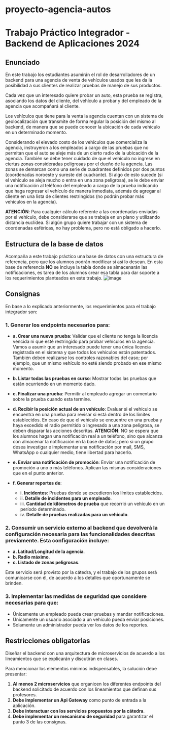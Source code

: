 # proyecto-agencia-autos
# Trabajo Práctico Integrador - Backend de Aplicaciones 2024

## Enunciado

En este trabajo los estudiantes asumirán el rol de desarrolladores de un backend para una agencia de venta de vehículos usados que les da la posibilidad a sus clientes de realizar pruebas de manejo de sus productos.

Cada vez que un interesado quiere probar un auto, esta prueba se registra, asociando los datos del cliente, del vehículo a probar y del empleado de la agencia que acompañará al cliente.

Los vehículos que tiene para la venta la agencia cuentan con un sistema de geolocalización que transmite de forma regular la posición del mismo al backend, de manera que se puede conocer la ubicación de cada vehículo en un determinado momento.

Considerando el elevado costo de los vehículos que comercializa la agencia, instruyeron a los empleados a cargo de las pruebas que no permitan que el auto se aleje más de un cierto radio de la ubicación de la agencia. También se debe tener cuidado de que el vehículo no ingrese en ciertas zonas consideradas peligrosas por el dueño de la agencia. Las zonas se demarcan como una serie de cuadrantes definidos por dos puntos (coordenadas noroeste y sureste del cuadrante). Si algo de esto sucede (si el vehículo se aleja mucho o entra en una zona peligrosa), se le debe enviar una notificación al teléfono del empleado a cargo de la prueba indicando que haga regresar el vehículo de manera inmediata, además de agregar al cliente en una lista de clientes restringidos (no podrán probar más vehículos en la agencia).

**ATENCIÓN**: Para cualquier cálculo referente a las coordenadas enviadas por el vehículo, debe considerarse que se trabaja en un plano y utilizando distancia euclídea. Si algún grupo quiere trabajar con un sistema de coordenadas esféricas, no hay problema, pero no está obligado a hacerlo.

## Estructura de la base de datos

Acompaña a este trabajo práctico una base de datos con una estructura de referencia, pero que los alumnos podrán modificar si así lo desean. En esta base de referencia **NO** se incluye la tabla donde se almacenarán las notificaciones, es tarea de los alumnos crear esa tabla para dar soporte a los requerimientos planteados en este trabajo.
![image](https://github.com/user-attachments/assets/9b2a13f8-ff27-4c90-a8d2-13766131d212)


## Consignas

En base a lo explicado anteriormente, los requerimientos para el trabajo integrador son:

### 1. Generar los endpoints necesarios para:

- **a. Crear una nueva prueba**: Validar que el cliente no tenga la licencia vencida ni que esté restringido para probar vehículos en la agencia. Vamos a asumir que un interesado puede tener una única licencia registrada en el sistema y que todos los vehículos están patentados. También deben realizarse los controles razonables del caso; por ejemplo, que un mismo vehículo no esté siendo probado en ese mismo momento.

- **b. Listar todas las pruebas en curso**: Mostrar todas las pruebas que están ocurriendo en un momento dado.

- **c. Finalizar una prueba**: Permitir al empleado agregar un comentario sobre la prueba cuando esta termine.

- **d. Recibir la posición actual de un vehículo**: Evaluar si el vehículo se encuentra en una prueba para revisar si está dentro de los límites establecidos. En caso de que el vehículo se encuentre en una prueba y haya excedido el radio permitido o ingresado a una zona peligrosa, se deben disparar las acciones descritas. **ATENCIÓN**: NO se espera que los alumnos hagan una notificación real a un teléfono, sino que alcanza con almacenar la notificación en la base de datos; pero si un grupo desea investigar e implementar una notificación por mail, SMS, WhatsApp o cualquier medio, tiene libertad para hacerlo.

- **e. Enviar una notificación de promoción**: Enviar una notificación de promoción a uno o más teléfonos. Aplican las mismas consideraciones que en el punto anterior.

- **f. Generar reportes de**:
  - i. **Incidentes**: Pruebas donde se excedieron los límites establecidos.
  - ii. **Detalle de incidentes para un empleado**.
  - iii. **Cantidad de kilómetros de prueba** que recorrió un vehículo en un período determinado.
  - iv. **Detalle de pruebas realizadas para un vehículo**.

### 2. Consumir un servicio externo al backend que devolverá la configuración necesaria para las funcionalidades descritas previamente. Esta configuración incluye:
- **a. Latitud/Longitud de la agencia**.
- **b. Radio máximo**.
- **c. Listado de zonas peligrosas**.

Este servicio será provisto por la cátedra, y el trabajo de los grupos será comunicarse con él, de acuerdo a los detalles que oportunamente se brinden.

### 3. Implementar las medidas de seguridad que considere necesarias para que:
- Únicamente un empleado pueda crear pruebas y mandar notificaciones.
- Únicamente un usuario asociado a un vehículo pueda enviar posiciones.
- Solamente un administrador pueda ver los datos de los reportes.

## Restricciones obligatorias

Diseñar el backend con una arquitectura de microservicios de acuerdo a los lineamientos que se explicarán y discutirán en clases.

Para mencionar los elementos mínimos indispensables, la solución debe presentar:

1. **Al menos 2 microservicios** que organicen los diferentes endpoints del backend solicitado de acuerdo con los lineamientos que definan sus profesores.
2. **Debe implementar un Api Gateway** como punto de entrada a la aplicación.
3. **Debe interactuar con los servicios propuestos por la cátedra**.
4. **Debe implementar un mecanismo de seguridad** para garantizar el punto 3 de las consignas.
